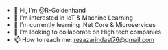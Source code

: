- 👋 Hi, I’m @R-Goldenhand
- 👀 I’m interested in IoT & Machine Learning
- 🌱 I’m currently learning .Net Core & Microservices
- 💞️ I’m looking to collaborate on High tech companies
- 📫 How to reach me: rezazarindast76@gmail.com

<!---
R-Goldenhand/R-Goldenhand is a ✨ special ✨ repository because its `README.md` (this file) appears on your GitHub profile.
You can click the Preview link to take a look at your changes.
--->
